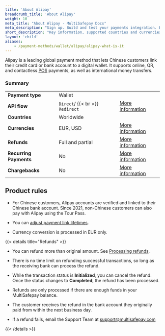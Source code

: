 ```yaml
---
title: 'About Alipay'
breadcrumb_title: 'About Alipay'
weight: 10
meta_title: "About Alipay - MultiSafepay Docs"
meta_description: "Sign up. Build and test your payments integration. Explore our products and services. Use our API Reference, SDKs, and wrappers. Get support."
short_description: "Key information, supported countries and currencies, product rules"
layout: 'child'
aliases:
    - /payment-methods/wallet/alipay/alipay-what-is-it
---
```


Alipay is a leading global payment method that lets Chinese customers link their credit card or bank account to a digital wallet. It supports online, QR, and contactless [POS](/getting-started/glossary/#point-of-sale-pos-terminal) payments, as well as international money transfers.

### Summary

|   |   |   |
|---|---|---|
| **Payment type**   | Wallet  | |
| **API flow**  | `Direct`/ {{< br >}} `Redirect`| [More information](/developer/api/difference-between-direct-and-redirect) |
| **Countries**  | Worldwide  | |
| **Currencies**  | EUR, USD | [More information](/faq/general/supported-currencies/) | 
| **Refunds**  | Full and partial  | [More information](/payments/refunds/) | 
| **Recurring Payments**  | No | [More information](/payments/features/recurring-payments/)  |
| **Chargebacks**  | No | [More information](/faq/chargebacks)  |

## Product rules

- For Chinese customers, Alipay accounts are verified and linked to their Chinese bank account. Since 2021, non-Chinese customers can also pay with Alipay using the Tour Pass.

- You can [adjust payment link lifetimes](/api/#adjust-payment-link-lifetimes).

- Currency conversion is processed in EUR only.

{{< details title="Refunds" >}}

- You can refund more than original amount. See [Processing refunds](/tools/multisafepay-control/processing-refunds/).

- There is no time limit on refunding successful transactions, so long as the receiving bank can process the refund.

- While the transaction status is **Initialized**, you can cancel the refund. Once the status changes to **Completed**, the refund has been processed. 

- Refunds are only processed if there are enough funds in your MultiSafepay balance.

- The customer receives the refund in the bank account they originally paid from within the next business day.

- If a refund fails, email the Support Team at <support@multisafepay.com>

{{< /details >}}
